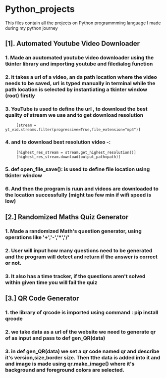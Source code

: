 # Python_projects

This files contain all the projects on Python programmming language I made during my python journey 

## [1]. Automated Youtube Video Downloader 

   ### 1. Made an auutomated youtube video downloader using the tkinter library and importing youtube and filedialog function
   ### 2. it takes a url of a video, an da path location where the video needs to be saved, url is typed manually in terminal while the path location is selected by instantiating a tkinter window (root) firstly
   ### 3. YouTube is used to define the url , to download the best quality of stream we use  and to get download resolution 
         [stream = yt_vid.streams.filter(progressive=True,file_extension="mp4")]
         
   ### 4. and to download best resolution video -: 
         [highest_res_stream = stream.get_highest_resolution()]
         [highest_res_stream.download(output_path=path)]
         
   ### 5. def open_file_save(): is used to define file location using tkinter window
   ### 6. And then the program is ruun and videos are downloaded to the location successfully (might tae few  min if wifi speed is low)

## [2.] Randomized Maths Quiz Generator

   ### 1. Made a randomized Math's question generator, using operations like '+','-','*','/'
   ### 2. User will input how many questions need to be generated and the program will detect and return if the answer is correct or not.
   ### 3. It also has a time tracker, if the questions aren't solved within given time you will fail the quiz 

## [3.] QR Code Generator 

   ### 1. the library of qrcode is imported using command : pip install qrcode
   ### 2. we take data as a url of the website we need to generate qr of as input and pass to def gen_QR(data)
   ### 3. in def gen_QR(data) we set a qr code named qr and describe it's version,size,border size. Then tthe data is added into it and and image is made using qr.make_image() where it's background and foreground colors are                  selected.
       
